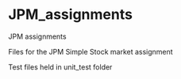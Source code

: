 # JPM_assignments
JPM assignments

Files for the JPM Simple Stock market assignment

Test files held in unit_test folder
